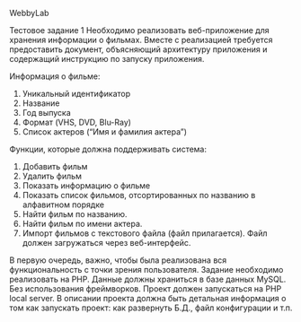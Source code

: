 WebbyLab 

Тестовое задание 1
Необходимо реализовать веб-приложение для хранения информации о фильмах. Вместе с реализацией требуется предоставить документ, объясняющий архитектуру приложения и содержащий инструкцию по запуску приложения.

Информация о фильме:
1. Уникальный идентификатор
2. Название 
3. Год выпуска
4. Формат (VHS, DVD, Blu-Ray)
5. Список актеров (“Имя и фамилия актера”)

Функции, которые должна поддерживать система:
1. Добавить фильм
2. Удалить фильм
3. Показать информацию о фильме
4. Показать список фильмов, отсортированных по названию в алфавитном порядке   
5. Найти фильм по названию.
6. Найти фильм по имени актера.
7. Импорт фильмов с текстового файла (файл прилагается). Файл должен загружаться через веб-интерфейс.

В первую очередь, важно, чтобы была реализована вся функциональность с точки зрения пользователя.
Задание необходимо реализовать на PHP. Данные должны храниться в базе данных MySQL. Без использования фреймворков. Проект должен запускаться на PHP local server. В описании проекта должна быть детальная информация о том как запускать проект: как развернуть Б.Д., файл конфигурации и т.п.
